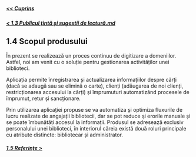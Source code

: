 ##### [<< Cuprins](../Cuprins.md)
##### [< 1.3 Publicul țintă și sugestii de lectură.md](1.3%20Publicul%20țintă%20și%20sugestii%20de%20lectură.md)
## 1.4 Scopul produsului
În prezent se realizează un proces continuu de digitizare a domeniilor. Astfel, noi am venit cu o soluție pentru gestionarea activităților unei biblioteci.  

Aplicația permite înregistrarea și actualizarea informațiilor despre cărți  (dacă se adaugă sau se elimină o carte), clienți (adăugarea de noi clienți, restricționarea accesului la cărți) și împrumuturi automatizând procesele de împrumut, retur și sancționare.  

Prin utilizarea aplicației propuse se va automatiza și optimiza fluxurile de lucru realizate de angajații bibliotecii, dar se pot reduce și erorile manuale și se poate îmbunătăți accesul la informații. Produsul se adresează exclusiv personalului unei biblioteci, în interiorul căreia există două roluri principale cu atribute distincte: bibliotecar și administrator.
##### [1.5 Referințe >](1.5%20Referințe.md)